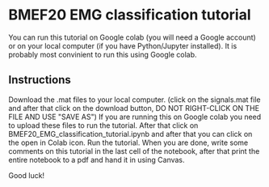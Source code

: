 # BMEF20 EMG classification tutorial
You can run this tutorial on Google colab (you will need a Google account) or on your local computer (if you have Python/Jupyter installed). It is probably most convinient to run this using Google colab.
## Instructions
Download the .mat files to your local computer. (click on the signals.mat file and after that click on the download button, DO NOT RIGHT-CLICK ON THE FILE AND USE "SAVE AS")
If you are running this on Google colab you need to upload these files to run the tutorial.
After that click on BMEF20_EMG_classification_tutorial.ipynb and after that you can click on the open in Colab icon. Run the tutorial. When you are done, write some comments on this tutorial in the last cell of the notebook, after that print the entire notebook to a pdf and hand it in using Canvas.

Good luck!
